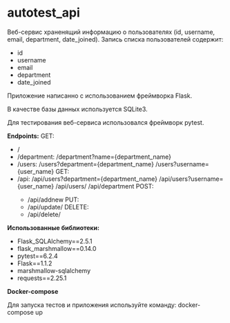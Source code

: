 # autotest_api

Веб-сервис храненящий информацию о пользователях (id, username, email, department, date_joined).
Запись списка пользователей содержит:
- id
- username
- email
- department 
- date_joined

Приложение написанно с использованием фреймворка Flask.

В качестве базы данных используется SQLite3.

Для тестирования веб-сервиса использовался фреймворк pytest.

**Endpoints:**
GET:
- / 
- /department:
  /department?name={department_name}
- /users:
  /users?department={department_name}
  /users?username={user_name}
GET:
- /api:
  /api/users?department={department_name}
  /api/users?username={user_name}
  /api/users/<id>
  /api/department
POST:
  - /api/addnew
PUT:
  - /api/update/<id>
DELETE:
  - /api/delete/<id>

**Использованные библиотеки:**
  - Flask_SQLAlchemy==2.5.1
  - flask_marshmallow==0.14.0
  - pytest==6.2.4
  - Flask==1.1.2
  - marshmallow-sqlalchemy
  - requests==2.25.1
  
**Docker-compose**
  
Для запуска тестов и приложения используйте команду:
docker-compose up


